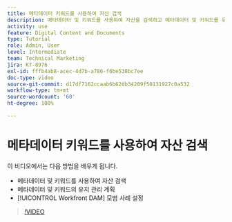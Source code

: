 ```yaml
---
title: 메타데이터 키워드를 사용하여 자산 검색
description: 메타데이터 및 키워드를 사용하여 자산을 검색하고 메타데이터 및 키워드를 유지 관리하고 [!UICONTROL Workfront DAM] 모범 사례를 설정하는 방법을 알아봅니다.
activity: use
feature: Digital Content and Documents
type: Tutorial
role: Admin, User
level: Intermediate
team: Technical Marketing
jira: KT-8976
exl-id: fffb4ab8-acec-4d7b-a786-f6be538bc7ee
doc-type: video
source-git-commit: d17df7162ccaab6b62db34209f50131927c0a532
workflow-type: tm+mt
source-wordcount: '60'
ht-degree: 100%

---
```


# 메타데이터 키워드를 사용하여 자산 검색

이 비디오에서는 다음 방법을 배우게 됩니다.

* 메타데이터 및 키워드를 사용하여 자산 검색
* 메타데이터 및 키워드의 유지 관리 계획
* [!UICONTROL Workfront DAM] 모범 사례 설정

>[!VIDEO](https://video.tv.adobe.com/v/335239/?quality=12&learn=on&enablevpops)
